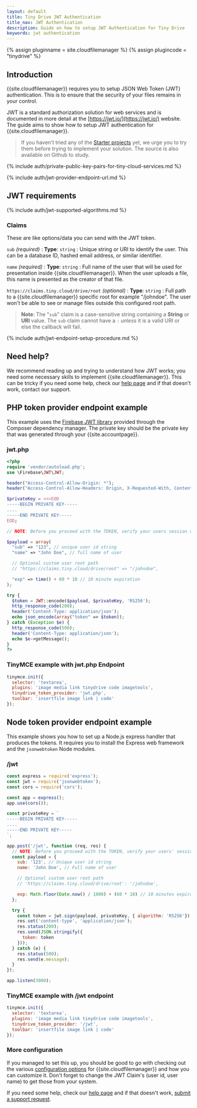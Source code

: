 ```yaml
---
layout: default
title: Tiny Drive JWT Authentication
title_nav: JWT Authentication
description: Guide on how to setup JWT Authentication for Tiny Drive
keywords: jwt authentication
---
```


{% assign pluginname = site.cloudfilemanager %}
{% assign plugincode = "tinydrive" %}
## Introduction

{{site.cloudfilemanager}} requires you to setup JSON Web Token (JWT) authentication. This is to ensure that the security of your files remains in your control.

JWT is a standard authorization solution for web services and is documented in more detail at the [https://jwt.io/](https://jwt.io/) website. The guide aims to show how to setup JWT authentication for {{site.cloudfilemanager}}.

> If you haven't tried any of the [Starter projects]({{site.baseurl}}/tinydrive/getting-started/#starterprojects)  yet, we urge you to try them before trying to implement your solution. The source is also available on Github to study.

{% include auth/private-public-key-pairs-for-tiny-cloud-services.md %}

{% include auth/jwt-provider-endpoint-url.md %}

## JWT requirements

{% include auth/jwt-supported-algorithms.md %}

### Claims

These are like options/data you can send with the JWT token.

`sub` _(required)_
: **Type**: `string`
: Unique string or URI to identify the user. This can be a database ID, hashed email address, or similar identifier.

`name` _(required)_
: **Type**: `string`
: Full name of the user that will be used for presentation inside {{site.cloudfilemanager}}. When the user uploads a file, this name is presented as the creator of that file.

`https://claims.tiny.cloud/drive/root` _(optional)_
: **Type**: `string`
: Full path to a {{site.cloudfilemanager}} specific root for example "/johndoe". The user won't be able to see or manage files outside this configured root path.

> **Note**: The "`sub`" claim is a case-sensitive string containing a **String** or **URI** value. The `sub` claim cannot have a `:` *unless* it is a valid URI or else the callback will fail.

{% include auth/jwt-endpoint-setup-procedure.md %}

## Need help?

We recommend reading up and trying to understand how JWT works; you need some necessary skills to implement {{site.cloudfilemanager}}. This can be tricky if you need some help, check our [help page]({{site.baseurl}}/tinydrive/get-help/) and if that doesn't work, contact our support.

## PHP token provider endpoint example

This example uses the [Firebase JWT library](https://github.com/firebase/php-jwt) provided through the Composer dependency manager. The private key should be the private key that was generated through your {{site.accountpage}}.

### jwt.php

```php
<?php
require 'vendor/autoload.php';
use \Firebase\JWT\JWT;

header("Access-Control-Allow-Origin: *");
header("Access-Control-Allow-Headers: Origin, X-Requested-With, Content-Type, Accept");

$privateKey = <<<EOD
-----BEGIN PRIVATE KEY-----
....
-----END PRIVATE KEY-----
EOD;

// NOTE: Before you proceed with the TOKEN, verify your users session or access.

$payload = array(
  "sub" => "123", // unique user id string
  "name" => "John Doe", // full name of user

  // Optional custom user root path
  // "https://claims.tiny.cloud/drive/root" => "/johndoe",

  "exp" => time() + 60 * 10 // 10 minute expiration
);

try {
  $token = JWT::encode($payload, $privateKey, 'RS256');
  http_response_code(200);
  header('Content-Type: application/json');
  echo json_encode(array("token" => $token));
} catch (Exception $e) {
  http_response_code(500);
  header('Content-Type: application/json');
  echo $e->getMessage();
}
?>
```

### TinyMCE example with jwt.php Endpoint

```js
tinymce.init({
  selector: 'textarea',
  plugins: 'image media link tinydrive code imagetools',
  tinydrive_token_provider: 'jwt.php',
  toolbar: 'insertfile image link | code'
});
```

## Node token provider endpoint example

This example shows you how to set up a Node.js express handler that produces the tokens. It requires you to install the Express web framework and the `jsonwebtoken` Node modules.

### /jwt

```js
const express = require('express');
const jwt = require('jsonwebtoken');
const cors = require('cors');

const app = express();
app.use(cors());

const privateKey = `
-----BEGIN PRIVATE KEY-----
....
-----END PRIVATE KEY-----
`;

app.post('/jwt', function (req, res) {
  // NOTE: Before you proceed with the TOKEN, verify your users' session or access.
  const payload = {
    sub: '123', // Unique user id string
    name: 'John Doe', // Full name of user

    // Optional custom user root path
    // 'https://claims.tiny.cloud/drive/root': '/johndoe',

    exp: Math.floor(Date.now() / 1000) + (60 * 10) // 10 minutes expiration
  };

  try {
    const token = jwt.sign(payload, privateKey, { algorithm: 'RS256'});
    res.set('content-type', 'application/json');
    res.status(200);
    res.send(JSON.stringify({
      token: token
    }));
  } catch (e) {
    res.status(500);
    res.send(e.message);
  }
});

app.listen(3000);
```

### TinyMCE example with /jwt endpoint

```js
tinymce.init({
  selector: 'textarea',
  plugins: 'image media link tinydrive code imagetools',
  tinydrive_token_provider: '/jwt',
  toolbar: 'insertfile image link | code'
});
```

### More configuration

If you managed to set this up, you should be good to go with checking out the various [configuration options]({{site.baseurl}}/tinydrive/configuration/) for {{site.cloudfilemanager}} and how you can customize it. Don't forget to change the JWT Claim's (user id, user name) to get those from your system.

If you need some help, check our [help page]({{site.baseurl}}/tinydrive/get-help/) and if that doesn't work, [submit a support request]({{site.supporturl}}).

